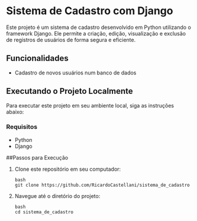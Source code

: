 # Sistema de Cadastro com Django

Este projeto é um sistema de cadastro desenvolvido em Python utilizando o framework Django. Ele permite a criação, edição, visualização e exclusão de registros de usuários de forma segura e eficiente.

## Funcionalidades

- Cadastro de novos usuários num banco de dados

## Executando o Projeto Localmente

Para executar este projeto em seu ambiente local, siga as instruções abaixo:

### Requisitos

- Python
- Django

##Passos para Execução

1. Clone este repositório em seu computador:
   ```
   bash
   git clone https://github.com/RicardoCastellani/sistema_de_cadastro

2. Navegue até o diretório do projeto:
   ```
   bash
   cd sistema_de_cadastro
